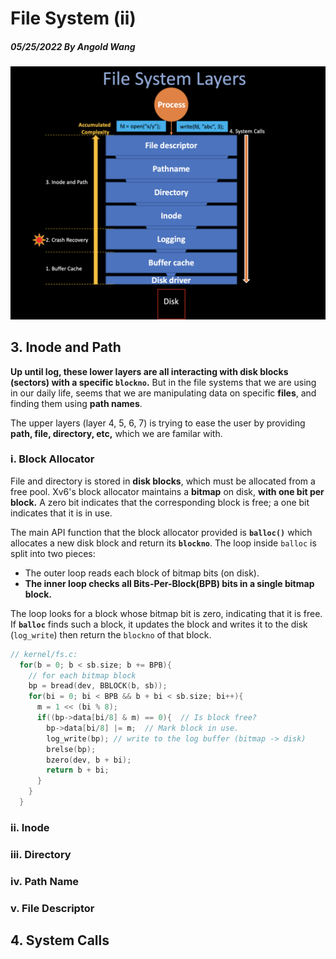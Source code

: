 # File System (ii)
##### 05/25/2022 By Angold Wang

![fslayer](Sources/fslayer.png)

## 3. Inode and Path
**Up until log, these lower layers are all interacting with disk blocks (sectors) with a specific `blockno`.** But in the file systems that we are using in our daily life, seems that we are manipulating data on specific **files**, and finding them using **path names**.

The upper layers (layer 4, 5, 6, 7) is trying to ease the user by providing **path, file, directory, etc,** which we are familar with.

### i. Block Allocator
File and directory is stored in **disk blocks**, which must be allocated from a free pool. Xv6's block allocator maintains a **bitmap** on disk, **with one bit per block.** A zero bit indicates that the corresponding block is free; a one bit indicates that it is in use.

The main API function that the block allocator provided is **`balloc()`** which allocates a new disk block and return its **`blockno`**. The loop inside `balloc` is split into two pieces:
* The outer loop reads each block of bitmap bits (on disk).
* **The inner loop checks all Bits-Per-Block(BPB) bits in a single bitmap block.**

The loop looks for a block whose bitmap bit is zero, indicating that it is free. If **`balloc`** finds such a block, it updates the block and writes it to the disk (`log_write`) then return the `blockno` of that block.


```c
// kernel/fs.c:
  for(b = 0; b < sb.size; b += BPB){
    // for each bitmap block
    bp = bread(dev, BBLOCK(b, sb));
    for(bi = 0; bi < BPB && b + bi < sb.size; bi++){
      m = 1 << (bi % 8);
      if((bp->data[bi/8] & m) == 0){  // Is block free?
        bp->data[bi/8] |= m;  // Mark block in use.
        log_write(bp); // write to the log buffer (bitmap -> disk)
        brelse(bp);
        bzero(dev, b + bi);
        return b + bi;
      }
    }
  }
```

### ii. Inode

### iii. Directory

### iv. Path Name

### v. File Descriptor


## 4. System Calls
